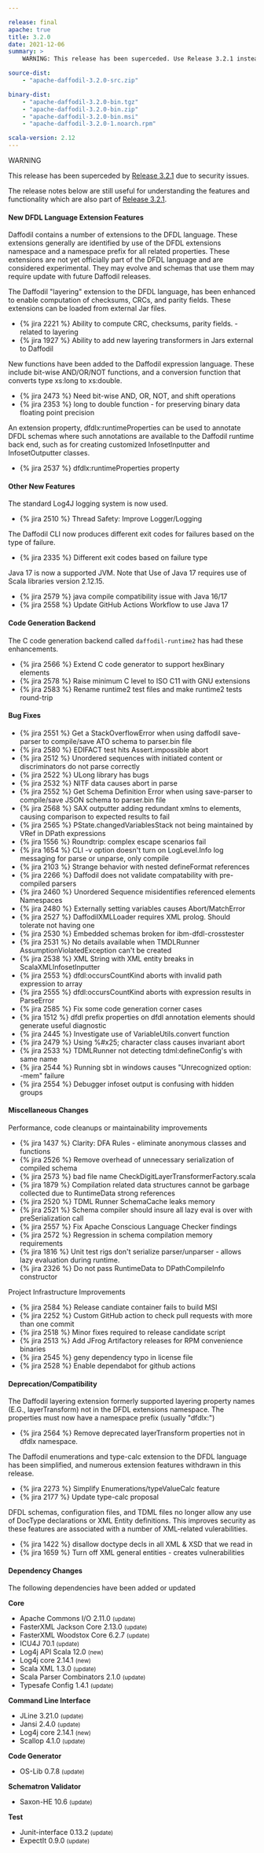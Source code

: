 ```yaml
---

release: final
apache: true
title: 3.2.0
date: 2021-12-06
summary: >
    WARNING: This release has been superceded. Use Release 3.2.1 instead.

source-dist:
    - "apache-daffodil-3.2.0-src.zip"

binary-dist:
    - "apache-daffodil-3.2.0-bin.tgz"
    - "apache-daffodil-3.2.0-bin.zip"
    - "apache-daffodil-3.2.0-bin.msi"
    - "apache-daffodil-3.2.0-1.noarch.rpm"

scala-version: 2.12
---
```

<div class="alert alert-danger">
WARNING
<p/>
This release has been superceded by <a href="../3.2.1">Release 3.2.1</a> due to security issues.
<p/>
The release notes below are still useful for understanding the features and functionality which are also part of <a href="../3.2.1">Release 3.2.1</a>.
</div>

#### New DFDL Language Extension Features

Daffodil contains a number of extensions to the DFDL language. These
extensions generally are identified by use of the DFDL extensions
namespace and a namespace prefix for all related properties. These
extensions are not yet officially part of the DFDL language and are
considered experimental. They may evolve and schemas that use them may
require update with future Daffodil releases.

The Daffodil "layering" extension to the DFDL language, has been
enhanced to enable computation of checksums, CRCs, and parity fields.
These extensions can be loaded from external Jar files.

* {% jira 2221 %} Ability to compute CRC, checksums, parity fields. - related to layering
* {% jira 1927 %} Ability to add new layering transformers in Jars external to Daffodil

New functions have been added to the Daffodil expression language.
These include bit-wise AND/OR/NOT functions, and a conversion function
that converts type xs:long to xs:double.

* {% jira 2473 %} Need bit-wise AND, OR, NOT, and shift operations
* {% jira 2353 %} long to double function - for preserving binary data floating point precision

An extension property, dfdlx:runtimeProperties can be used to annotate
DFDL schemas where such annotations are available to the Daffodil
runtime back end, such as for creating customized InfosetInputter and
InfosetOutputter classes.

* {% jira 2537 %} dfdlx:runtimeProperties property

#### Other New Features

The standard Log4J logging system is now used. 

* {% jira 2510 %} Thread Safety: Improve Logger/Logging

The Daffodil CLI now produces different exit codes for failures based on the type of failure. 

* {% jira 2335 %} Different exit codes based on failure type

Java 17 is now a supported JVM. Note that Use of Java 17 requires use of Scala libraries version 2.12.15. 

* {% jira 2579 %} java compile compatibility issue with Java 16/17
* {% jira 2558 %} Update GitHub Actions Workflow to use Java 17

#### Code Generation Backend

The C code generation backend called `daffodil-runtime2` has had these enhancements.

* {% jira 2566 %} Extend C code generator to support hexBinary elements
* {% jira 2578 %} Raise minimum C level to ISO C11 with GNU extensions
* {% jira 2583 %} Rename runtime2 test files and make runtime2 tests round-trip

#### Bug Fixes

* {% jira 2551 %} Get a StackOverflowError when using daffodil save-parser to compile/save ATO schema to parser.bin file
* {% jira 2580 %} EDIFACT test hits Assert.impossible abort
* {% jira 2512 %} Unordered sequences with initiated content or discriminators do not parse correctly
* {% jira 2522 %} ULong library has bugs
* {% jira 2532 %} NITF data causes abort in parse
* {% jira 2552 %} Get Schema Definition Error when using save-parser to compile/save JSON schema to parser.bin file
* {% jira 2568 %} SAX outputter adding redundant xmlns to elements, causing comparison to expected results to fail
* {% jira 2565 %} PState.changedVariablesStack not being maintained by VRef in DPath expressions
* {% jira 1556 %} Roundtrip: complex escape scenarios fail
* {% jira 1654 %} CLI -v option doesn't turn on LogLevel.Info log messaging for parse or unparse, only compile
* {% jira 2103 %} Strange behavior with nested defineFormat references
* {% jira 2266 %} Daffodil does not validate compatability with pre-compiled parsers
* {% jira 2460 %} Unordered Sequence misidentifies referenced elements Namespaces
* {% jira 2480 %} Externally setting variables causes Abort/MatchError
* {% jira 2527 %} DaffodilXMLLoader requires XML prolog. Should tolerate not having one
* {% jira 2530 %} Embedded schemas broken for ibm-dfdl-crosstester
* {% jira 2531 %} No details available when TMDLRunner AssumptionViolatedException can't be created
* {% jira 2538 %} XML String with XML entity breaks in ScalaXMLInfosetInputter
* {% jira 2553 %} dfdl:occursCountKind aborts with invalid path expression to array
* {% jira 2555 %} dfdl:occursCountKind aborts with expression results in ParseError
* {% jira 2585 %} Fix some code generation corner cases
* {% jira 1512 %} dfdl prefix properties on dfdl annotation elements should generate useful diagnostic
* {% jira 2445 %} Investigate use of VariableUtils.convert function
* {% jira 2479 %} Using %#x25; character class causes invariant abort
* {% jira 2533 %} TDMLRunner not detecting tdml:defineConfig's with same name
* {% jira 2544 %} Running sbt in windows causes "Unrecognized option: -mem" failure
* {% jira 2554 %} Debugger infoset output is confusing with hidden groups

#### Miscellaneous Changes

Performance, code cleanups or maintainability improvements

* {% jira 1437 %} Clarity: DFA Rules - eliminate anonymous classes and functions
* {% jira 2526 %} Remove overhead of unnecessary serialization of compiled schema
* {% jira 2573 %} bad file name CheckDigitLayerTransformerFactory.scala
* {% jira 1879 %} Compilation related data structures cannot be garbage collected due to RuntimeData strong references
* {% jira 2520 %} TDML Runner SchemaCache leaks memory
* {% jira 2521 %} Schema compiler should insure all lazy eval is over with preSerialization call
* {% jira 2557 %} Fix Apache Conscious Language Checker findings
* {% jira 2572 %} Regression in schema compilation memory requirements
* {% jira 1816 %} Unit test rigs don't serialize parser/unparser - allows lazy evaluation during runtime.
* {% jira 2326 %} Do not pass RuntimeData to DPathCompileInfo constructor

Project Infrastructure Improvements

* {% jira 2584 %} Release candiate container fails to build MSI
* {% jira 2252 %} Custom GitHub action to check pull requests with more than one commit
* {% jira 2518 %} Minor fixes required to release candidate script
* {% jira 2513 %} Add JFrog Artifactory releases for RPM convenience binaries
* {% jira 2545 %} geny dependency typo in license file
* {% jira 2528 %} Enable dependabot for github actions

#### Deprecation/Compatibility

The Daffodil layering extension formerly supported layering property
names (E.G., layerTransform) not in the DFDL extensions namespace. The
properties must now have a namespace prefix (usually "dfdlx:")

* {% jira 2564 %} Remove deprecated layerTransform properties not in dfdlx namespace.

The Daffodil enumerations and type-calc extension to the DFDL language
has been simplified, and numerous extension features withdrawn in this
release.

* {% jira 2273 %} Simplify Enumerations/typeValueCalc feature
* {% jira 2177 %} Update type-calc proposal

DFDL schemas, configuration files, and TDML files no longer allow any
use of DocType declarations or XML Entity definitions. This improves
security as these features are associated with a number of XML-related
vulerabilities.

* {% jira 1422 %} disallow doctype decls in all XML & XSD that we read in
* {% jira 1659 %} Turn off XML general entities - creates vulnerabilities

#### Dependency Changes

The following dependencies have been added or updated

**Core**

* Apache Commons I/O 2.11.0 <small>(update)</small>
* FasterXML Jackson Core 2.13.0 <small>(update)</small>
* FasterXML Woodstox Core 6.2.7 <small>(update)</small>
* ICU4J 70.1 <small>(update)</small>
* Log4j API Scala 12.0 <small>(new)</small>
* Log4j core 2.14.1 <small>(new)</small>
* Scala XML 1.3.0 <small>(update)</small>
* Scala Parser Combinators 2.1.0 <small>(update)</small>
* Typesafe Config 1.4.1 <small>(update)</small>

**Command Line Interface**

* JLine 3.21.0 <small>(update)</small>
* Jansi 2.4.0 <small>(update)</small>
* Log4j core 2.14.1 <small>(new)</small>
* Scallop 4.1.0 <small>(update)</small>

**Code Generator**

* OS-Lib 0.7.8 <small>(update)</small>

**Schematron Validator**

* Saxon-HE 10.6 <small>(update)</small>

**Test**

* Junit-interface 0.13.2 <small>(update)</small>
* ExpectIt 0.9.0 <small>(update)</small>
